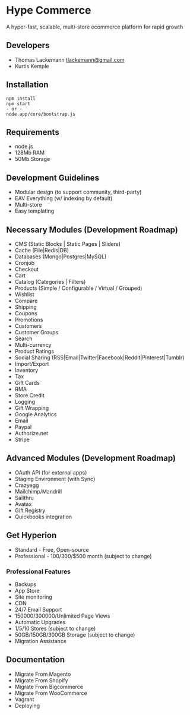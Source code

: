 # Hype Commerce
A hyper-fast, scalable, multi-store ecommerce platform for rapid growth

## Developers
* Thomas Lackemann <tlackemann@gmail.com>
* Kurtis Kemple

## Installation
```
npm install
npm start
- or -
node app/core/bootstrap.js
```

## Requirements
* node.js
* 128Mb RAM
* 50Mb Storage

## Development Guidelines
* Modular design (to support community, third-party)
* EAV Everything (w/ indexing by default)
* Multi-store
* Easy templating

## Necessary Modules (Development Roadmap)
* CMS (Static Blocks | Static Pages | Sliders)
* Cache (File|Redis|DB)
* Databases (Mongo|Postgres|MySQL)
* Cronjob
* Checkout
* Cart
* Catalog (Categories | Filters)
* Products (Simple / Configurable / Virtual / Grouped)
* Wishlist
* Compare
* Shipping
* Coupons
* Promotions
* Customers
* Customer Groups
* Search
* Multi-currency
* Product Ratings
* Social Sharing (RSS|Email|Twitter|Facebook|Reddit|Pinterest|Tumblr)
* Import/Export
* Inventory
* Tax
* Gift Cards
* RMA
* Store Credit
* Logging
* Gift Wrapping
* Google Analytics
* Email
* Paypal
* Authorize.net
* Stripe

## Advanced Modules (Development Roadmap)
* OAuth API (for external apps)
* Staging Environment (with Sync)
* Crazyegg
* Mailchimp/Mandrill
* Sailthru
* Avatax
* Gift Registry
* Quickbooks integration

## Get Hyperion
* Standard - Free, Open-source
* Professional - $100/$300/$500 month (subject to change)

### Professional Features
* Backups
* App Store
* Site monitoring
* CDN
* 24/7 Email Support
* 150000/300000/Unlimited Page Views
* Automatic Upgrades
* 1/5/10 Stores (subject to change)
* 50GB/150GB/300GB Storage (subject to change)
* Migration Assistance

## Documentation
* Migrate From Magento
* Migrate From Shopify
* Migrate From Bigcommerce
* Migrate From WooCommerce
* Vagrant
* Deploying